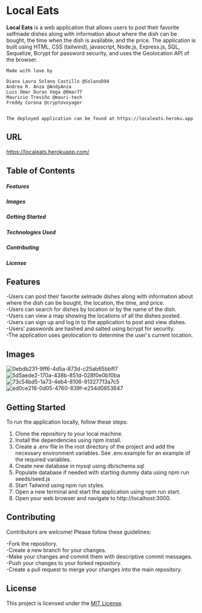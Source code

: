 # Local Eats  
  
  **Local Eats** is a web application that allows users to post their favorite selfmade dishes along with information about where the dish can be bought, the time when the dish is available, and the price. 
The application is built using HTML, CSS (tailwind), javascript, Node.js, Express.js, SQL, Sequelize, Bcrypt for password security, and uses the Geolocation API of the browser.  

    Made with love by  

    Diana Laura Solano Castillo @SolanoD94  
    Andrea R. Anza @AndyAnza  
    Luis Omar Duran Vega @0mar77  
    Mauricio Treviño @mauri-tech  
    Freddy Corona @cryptovoyager  


    The deployed application can be found at https://localeats.heroku.app  


## URL
https://localeats.herokuapp.com/
  
  

## Table of Contents  

##### Features  
##### Images
##### Getting Started  
##### Technologies Used  
##### Contributing  
##### License  


## Features  
  
-Users can post their favorite selmade dishes along with information about where the dish can be bought, the location, the time, and price.  
-Users can search for dishes by location or by the name of the dish.  
-Users can view a map showing the locations of all the dishes posted.  
-Users can sign up and log in to the application to post and view dishes.  
-Users' passwords are hashed and salted using bcrypt for security.  
-The application uses geolocation to determine the user's current location.  


## Images  

![0ebdb231-9ff6-4d5a-873d-c25ab65bbff7](https://user-images.githubusercontent.com/118081015/228124658-30f64da7-5cea-4228-af69-0c94941f902a.jpg)
![5d5aede2-170a-438b-851d-028f0e0b10ba](https://user-images.githubusercontent.com/118081015/228124383-42c2aea8-8129-4c9d-b74d-a69a949f412e.jpg)
![73c54bd5-1a73-4eb4-8106-91327713a7c5](https://user-images.githubusercontent.com/118081015/228124830-4d6145f5-914d-4694-9d1d-a4ced9c9a9ef.jpg)
![ed0ce216-0d05-4760-839f-e254d0853647](https://user-images.githubusercontent.com/118081015/228124914-2892870d-66c5-4759-82aa-558c90dd69d4.jpg)


  
## Getting Started
    
 To run the application locally, follow these steps:
  
1. Clone the repository to your local machine.  
2. Install the dependencies using npm install.  
3. Create a .env file in the root directory of the project and add the necessary environment variables. See .env.example for an example of the required variables. 
4. Create new database in mysql using db/schema.sql
5. Populate database if needed with starting dummy data using npm run seeds/seed.js
6. Start Tailwind using npm run styles.  
7. Open a new terminal and start the application using npm run start.  
8. Open your web browser and navigate to http://localhost:3000.    


## Contributing  
  
Contributors are welcome! Please follow these guidelines:  
  
-Fork the repository.  
-Create a new branch for your changes.  
-Make your changes and commit them with descriptive commit messages.  
-Push your changes to your forked repository.  
-Create a pull request to merge your changes into the main repository.  
  
  
## License  
  
This project is licensed under the [MIT License](https://opensource.org/licenses/MIT).
